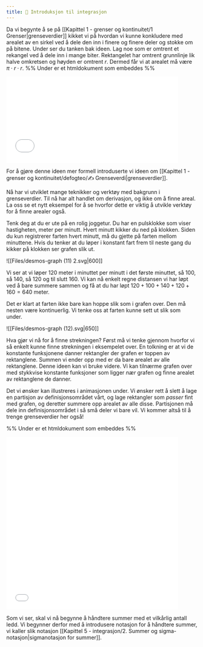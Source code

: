```yaml
---
title: 📄 Introduksjon til integrasjon
---
```

Da vi begynte å se på [[Kapittel 1 - grenser og kontinuitet/1 Grenser|grenseverdier]] kikket vi på hvordan vi kunne konkludere med arealet av en sirkel ved å dele den inn i finere og finere deler og stokke om på bitene. Under ser du tanken bak ideen. Lag noe som er omtrent et rekangel ved å dele inn i mange biter. Rektangelet har omtrent grunnlinje lik halve omkretsen og høyden er omtrent $r$. Dermed får vi at arealet må være $\pi\cdot r \cdot r$.
%% Under er et htmldokument som embeddes %%
<iframe src="Files\sirkelarealarkimedes.html"  frameborder="0" scrolling="no" style="aspect-ratio: 2/1; width: 90%"> </iframe>

For å gjøre denne ideen mer formell introduserte vi ideen om [[Kapittel 1 - grenser og kontinuitet/defogteo/✍️ Grenseverdi|grenseverdier]]. 

Nå har vi utviklet mange teknikker og verktøy med bakgrunn i grenseverdier. Til nå har alt handlet om derivasjon, og ikke om å finne areal. La oss se et nytt eksempel for å se hvorfor dette er viktig å utvikle verktøy for å finne arealer også.



Tenk deg at du er ute på en rolig joggetur. Du har en pulsklokke som viser hastigheten, meter per minutt. Hvert minutt kikker du ned på klokken. Siden du kun registrerer farten hvert minutt, må du gjette på farten mellom minuttene. Hvis du tenker at du løper i konstant fart frem til neste gang du kikker på klokken ser grafen slik ut.

![[Files/desmos-graph (11) 2.svg|600]]

Vi ser at vi løper 120 meter i minuttet per minutt i det første minuttet, så 100, så 140, så 120 og til slutt 160. Vi kan nå enkelt regne distansen vi har løpt ved å bare summere sammen og få at du har løpt $120+100+140+120+160 =640$ meter. 

Det er klart at farten ikke bare kan hoppe slik som i grafen over. Den må nesten være kontinuerlig. Vi tenke oss at farten kunne sett ut slik som under.

![[Files/desmos-graph (12).svg|650]]

Hva gjør vi nå for å finne strekningen? Først må vi tenke gjennom hvorfor vi så enkelt kunne finne strekningen i eksempelet over. En tolkning er at vi de konstante funksjonene danner rektangler der grafen er toppen av rektanglene. Summen vi ender opp med er da bare arealet av alle rektanglene. Denne ideen kan vi bruke videre. Vi kan tilnærme grafen over med stykkvise konstante funksjoner som ligger *nær* grafen og finne arealet av rektanglene de danner. 

Det vi ønsker kan illustreres i animasjonen under. Vi ønsker rett å slett å lage en partisjon av definisjonsområdet vårt, og lage rektangler som *passer* fint med grafen, og deretter summere opp arealet av alle disse. Partisjonen må dele inn definisjonsområdet i så små deler vi bare vil. Vi kommer altså til å trenge grenseverdier her også!


%% Under er et htmldokument som embeddes %%
<iframe src="Files\riemann2.html"  frameborder="0" scrolling="no" style="aspect-ratio: 1/1; width: 90%"> </iframe>

Som vi ser, skal vi nå begynne å håndtere summer med et vilkårlig antall ledd. Vi begynner derfor med å introdusere notasjon for å håndtere summer, vi kaller slik notasjon [[Kapittel 5 - integrasjon/2. Summer og sigma-notasjon|sigmanotasjon for summer]].